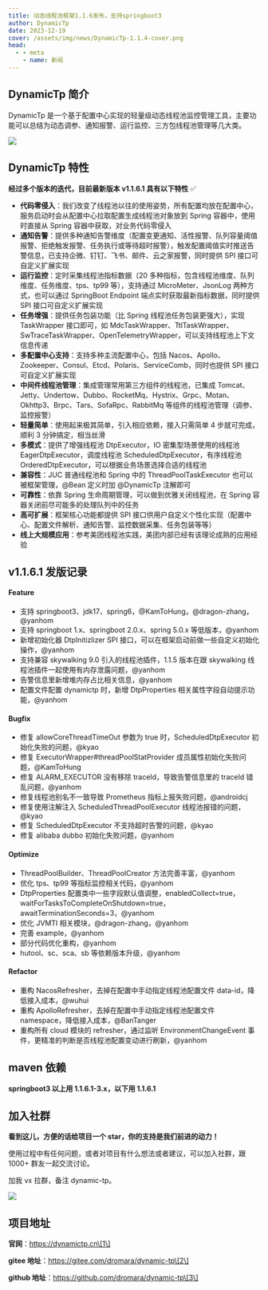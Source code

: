 ```yaml
---
title: 动态线程池框架1.1.6发布，支持springboot3
author: DynamicTp
date: 2023-12-19
cover: /assets/img/news/DynamicTp-1.1.4-cover.png
head:
  - - meta
    - name: 新闻
---
```


## DynamicTp 简介

DynamicTp 是一个基于配置中心实现的轻量级动态线程池监控管理工具，主要功能可以总结为动态调参、通知报警、运行监控、三方包线程池管理等几大类。

![](/assets/img/news/DynamicTp-1.1.4-cover.png)

## DynamicTp 特性

**经过多个版本的迭代，目前最新版本 v1.1.6.1 具有以下特性** ✅

- **代码零侵入**：我们改变了线程池以往的使用姿势，所有配置均放在配置中心，服务启动时会从配置中心拉取配置生成线程池对象放到 Spring 容器中，使用时直接从 Spring 容器中获取，对业务代码零侵入
- **通知告警**：提供多种通知告警维度（配置变更通知、活性报警、队列容量阈值报警、拒绝触发报警、任务执行或等待超时报警），触发配置阈值实时推送告警信息，已支持企微、钉钉、飞书、邮件、云之家报警，同时提供 SPI 接口可自定义扩展实现
- **运行监控**：定时采集线程池指标数据（20 多种指标，包含线程池维度、队列维度、任务维度、tps、tp99 等），支持通过 MicroMeter、JsonLog 两种方式，也可以通过 SpringBoot Endpoint 端点实时获取最新指标数据，同时提供 SPI 接口可自定义扩展实现
- **任务增强**：提供任务包装功能（比 Spring 线程池任务包装更强大），实现 TaskWrapper 接口即可，如 MdcTaskWrapper、TtlTaskWrapper、SwTraceTaskWrapper、OpenTelemetryWrapper，可以支持线程池上下文信息传递
- **多配置中心支持**：支持多种主流配置中心，包括 Nacos、Apollo、Zookeeper、Consul、Etcd、Polaris、ServiceComb，同时也提供 SPI 接口可自定义扩展实现
- **中间件线程池管理**：集成管理常用第三方组件的线程池，已集成 Tomcat、Jetty、Undertow、Dubbo、RocketMq、Hystrix、Grpc、Motan、Okhttp3、Brpc、Tars、SofaRpc、RabbitMq 等组件的线程池管理（调参、监控报警）
- **轻量简单**：使用起来极其简单，引入相应依赖，接入只需简单 4 步就可完成，顺利 3 分钟搞定，相当丝滑
- **多模式**：提供了增强线程池 DtpExecutor，IO 密集型场景使用的线程池 EagerDtpExecutor，调度线程池 ScheduledDtpExecutor，有序线程池 OrderedDtpExecutor，可以根据业务场景选择合适的线程池
- **兼容性**：JUC 普通线程池和 Spring 中的 ThreadPoolTaskExecutor 也可以被框架管理，@Bean 定义时加 @DynamicTp 注解即可
- **可靠性**：依靠 Spring 生命周期管理，可以做到优雅关闭线程池，在 Spring 容器关闭前尽可能多的处理队列中的任务
- **高可扩展**：框架核心功能都提供 SPI 接口供用户自定义个性化实现（配置中心、配置文件解析、通知告警、监控数据采集、任务包装等等）
- **线上大规模应用**：参考美团线程池实践，美团内部已经有该理论成熟的应用经验

## v1.1.6.1 发版记录

#### Feature

- 支持 springboot3、jdk17、spring6，@KamToHung，@dragon-zhang，@yanhom
- 支持 springboot 1.x、springboot 2.0.x、spring 5.0.x 等低版本，@yanhom
- 新增初始化器 DtpInitizlizer SPI 接口，可以在框架启动前做一些自定义初始化操作，@yanhom
- 支持兼容 skywalking 9.0 引入的线程池插件，1.1.5 版本在跟 skywalking 线程池插件一起使用有内存泄露问题，@yanhom
- 告警信息里新增堆内存占比相关信息，@yanhom
- 配置文件配置 dynamictp 时，新增 DtpProperties 相关属性字段自动提示功能，@yanhom

#### Bugfix

- 修复 allowCoreThreadTimeOut 参数为 true 时，ScheduledDtpExecutor 初始化失败的问题，@kyao
- 修复 ExecutorWrapper#threadPoolStatProvider 成员属性初始化失败问题，@KamToHung
- 修复 ALARM_EXECUTOR 没有移除 traceId，导致告警信息里的 traceId 错乱问题，@yanhom
- 修复线程池别名不一致导致 Prometheus 指标上报失败问题，@androidcj
- 修复使用注解注入 ScheduledThreadPoolExecutor 线程池报错的问题，@kyao
- 修复 ScheduledDtpExecutor 不支持超时告警的问题，@kyao
- 修复 alibaba dubbo 初始化失败问题，@yanhom

#### Optimize

- ThreadPoolBuilder、ThreadPoolCreator 方法完善丰富，@yanhom
- 优化 tps、tp99 等指标监控相关代码，@yanhom
- DtpProperties 配置类中一些字段默认值调整，enabledCollect=true，waitForTasksToCompleteOnShutdown=true，awaitTerminationSeconds=3，@yanhom
- 优化 JVMTI 相关模块，@dragon-zhang，@yanhom
- 完善 example，@yanhom
- 部分代码优化重构，@yanhom
- hutool、sc、sca、sb 等依赖版本升级，@yanhom

#### Refactor

- 重构 NacosRefresher，去掉在配置中手动指定线程池配置文件 data-id，降低接入成本，@wuhui
- 重构 ApolloRefresher，去掉在配置中手动指定线程池配置文件 namespace，降低接入成本，@BanTanger
- 重构所有 cloud 模块的 refresher，通过监听 EnvironmentChangeEvent 事件，更精准的判断是否线程池配置变动进行刷新，@yanhom

## maven 依赖

**springboot3 以上用 1.1.6.1-3.x，以下用 1.1.6.1**

## 加入社群

**看到这儿，方便的话给项目一个 star，你的支持是我们前进的动力！**

使用过程中有任何问题，或者对项目有什么想法或者建议，可以加入社群，跟 1000+ 群友一起交流讨论。

加我 vx 拉群，备注 dynamic-tp。

![](/assets/img/news/DynamicTp-1.1.4-4.png)

## 项目地址

**官网**：https://dynamictp.cn\[1\]

**gitee 地址**：https://gitee.com/dromara/dynamic-tp\[2\]

**github 地址**：https://github.com/dromara/dynamic-tp\[3\]
